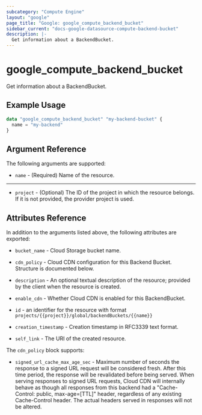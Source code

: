 ```yaml
---
subcategory: "Compute Engine"
layout: "google"
page_title: "Google: google_compute_backend_bucket"
sidebar_current: "docs-google-datasource-compute-backend-bucket"
description: |-
  Get information about a BackendBucket.
---
```


# google\_compute\_backend\_bucket

Get information about a BackendBucket.

## Example Usage

```tf
data "google_compute_backend_bucket" "my-backend-bucket" {
  name = "my-backend"
}
```

## Argument Reference

The following arguments are supported:

* `name` - (Required) Name of the resource.

- - -

* `project` - (Optional) The ID of the project in which the resource belongs. If it
    is not provided, the provider project is used.

## Attributes Reference

In addition to the arguments listed above, the following attributes are exported:

* `bucket_name` - Cloud Storage bucket name.

* `cdn_policy` - Cloud CDN configuration for this Backend Bucket. Structure is documented below.

* `description` - An optional textual description of the resource; provided by the client when the resource is created.

* `enable_cdn` - Whether Cloud CDN is enabled for this BackendBucket.

* `id` - an identifier for the resource with format `projects/{{project}}/global/backendBuckets/{{name}}`

* `creation_timestamp` - Creation timestamp in RFC3339 text format.

* `self_link` - The URI of the created resource.

The `cdn_policy` block supports:

* `signed_url_cache_max_age_sec` - Maximum number of seconds the response to a signed URL request will be considered fresh. After this time period, the response will be revalidated before being served. When serving responses to signed URL requests, Cloud CDN will internally behave as though all responses from this backend had a "Cache-Control: public, max-age=[TTL]" header, regardless of any existing Cache-Control header. The actual headers served in responses will not be altered.
